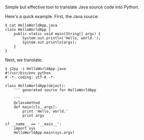 Simple but effective tool to translate Java source code into Python.

Here's a quick example.  First, the Java source:


    $ cat HelloWorldApp.java
    class HelloWorldApp {
        public static void main(String[] args) {
            System.out.println('Hello, world.');
            System.out.println(args);
        }
    }

Next, we translate:

    $ j2py -i HelloWorldApp.java
    #!/usr/bin/env python
    # -*- coding: utf-8 -*-

    class HelloWorldApp(object):
        ''' generated source for HelloWorldApp

        '''
        @classmethod
        def main(cls, args):
            print 'Hello, world.'
            print args

    if __name__ == '__main__':
        import sys
        HelloWorldApp.main(sys.argv)

